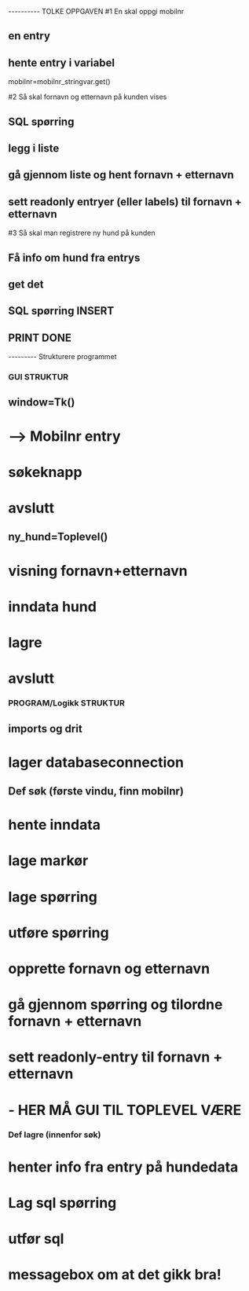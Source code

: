 ---------- TOLKE OPPGAVEN
#1 En skal oppgi mobilnr
## en entry 
## hente entry i variabel 
mobilnr=mobilnr_stringvar.get()

#2 Så skal fornavn og etternavn på kunden vises 
## SQL spørring
## legg i liste
## gå gjennom liste og hent fornavn + etternavn
## sett readonly entryer (eller labels) til fornavn + etternavn 

#3 Så skal man registrere ny hund på kunden
## Få info om hund fra entrys 
## get det 
## SQL spørring INSERT 
## PRINT DONE 

--------- Strukturere programmet
### GUI STRUKTUR 
## window=Tk()
# --> Mobilnr entry
# søkeknapp
# avslutt 

## ny_hund=Toplevel()
# visning fornavn+etternavn
# inndata hund
# lagre
# avslutt 


### PROGRAM/Logikk STRUKTUR
## imports og drit
# lager databaseconnection

## Def søk (første vindu, finn mobilnr)
# hente inndata 
# lage markør
# lage spørring
# utføre spørring
# opprette fornavn og etternavn
# gå gjennom spørring og tilordne fornavn + etternavn
# sett readonly-entry til fornavn + etternavn

# - HER MÅ GUI TIL TOPLEVEL VÆRE 

### Def lagre (innenfor søk)
# henter info fra entry på hundedata
# Lag sql spørring
# utfør sql 
# messagebox om at det gikk bra! 


